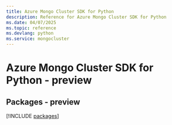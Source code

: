 ```yaml
---
title: Azure Mongo Cluster SDK for Python
description: Reference for Azure Mongo Cluster SDK for Python
ms.date: 04/07/2025
ms.topic: reference
ms.devlang: python
ms.service: mongocluster
---
```

# Azure Mongo Cluster SDK for Python - preview
## Packages - preview
[!INCLUDE [packages](mongo-cluster-index.md)]